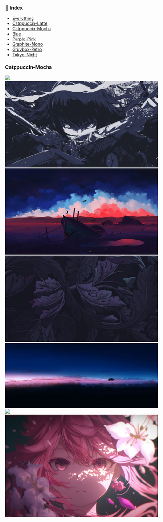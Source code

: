 ### 📖 Index
- [Everything](src/index/Everything.md)
- [Catppuccin-Latte](src/index/Catppuccin-Latte.md)
- [Catppuccin-Mocha](src/index/Catppuccin-Mocha.md)
- [Blue](src/index/Blue.md)
- [Purple-Pink](src/index/Purple-Pink.md)
- [Graphite-Mono](src/index/Graphite-Mono.md)
- [Gruvbox-Retro](src/index/Gruvbox-Retro.md)
- [Tokyo-Night](src/index/Tokyo-Night.md)

### Catppuccin-Mocha

<img src="https://github.com/iambluie/masterpiecewallpapers/blob/main/src/wallpapers/Catppuccin-Mocha/apex_octane.jpg?raw=true">
<img src="https://github.com/iambluie/masterpiecewallpapers/blob/main/src/wallpapers/Catppuccin-Mocha/blackwhite.png?raw=true">
<img src="https://github.com/iambluie/masterpiecewallpapers/blob/main/src/wallpapers/Catppuccin-Mocha/boat_abondoned.jpg?raw=true">
<img src="https://github.com/iambluie/masterpiecewallpapers/blob/main/src/wallpapers/Catppuccin-Mocha/cat_leaves.png?raw=true">
<img src="https://github.com/iambluie/masterpiecewallpapers/blob/main/src/wallpapers/Catppuccin-Mocha/escape_velocity.jpg?raw=true">
<img src="https://github.com/iambluie/masterpiecewallpapers/blob/main/src/wallpapers/Catppuccin-Mocha/evening-sky.png?raw=true">
<img src="https://github.com/iambluie/masterpiecewallpapers/blob/main/src/wallpapers/Catppuccin-Mocha/pink.png?raw=true">